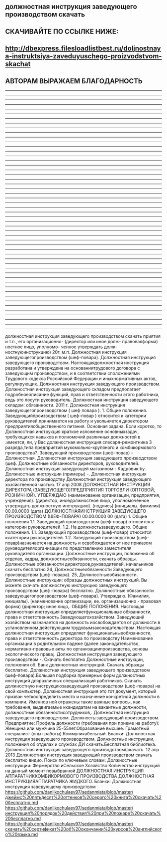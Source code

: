 должностная инструкция заведующего производством скачать
--------------------------------------------------
СКАЧИВАЙТЕ ПО ССЫЛКЕ НИЖЕ:
--------------------------------------------------
http://dbexpress.filesloadlistbest.ru/doljnostnaya-instruktsiya-zaveduyuschego-proizvodstvom-skachat
--------------------------------------------------
АВТОРАМ ВЫРАЖАЕМ БЛАГОДАРНОСТЬ
--------------------------------------------------
--------------------------------------------------
--------------------------------------------------
--------------------------------------------------
--------------------------------------------------
--------------------------------------------------
--------------------------------------------------
--------------------------------------------------
--------------------------------------------------
--------------------------------------------------
--------------------------------------------------
--------------------------------------------------
--------------------------------------------------
--------------------------------------------------
--------------------------------------------------
--------------------------------------------------
--------------------------------------------------
--------------------------------------------------
--------------------------------------------------
--------------------------------------------------
--------------------------------------------------
--------------------------------------------------
--------------------------------------------------
--------------------------------------------------
--------------------------------------------------
--------------------------------------------------
--------------------------------------------------
--------------------------------------------------
--------------------------------------------------
--------------------------------------------------
--------------------------------------------------
--------------------------------------------------
--------------------------------------------------
--------------------------------------------------
--------------------------------------------------
--------------------------------------------------
--------------------------------------------------
--------------------------------------------------
--------------------------------------------------
--------------------------------------------------
--------------------------------------------------
--------------------------------------------------
--------------------------------------------------
--------------------------------------------------
--------------------------------------------------
--------------------------------------------------
--------------------------------------------------
--------------------------------------------------
--------------------------------------------------
--------------------------------------------------
--------------------------------------------------
--------------------------------------------------
--------------------------------------------------
должностная инструкция заведующего производством скачать приятия и т.п., его организационно- (директор или иное долж- правоваяформа) ностное лицо, уполномо- ченное утверждать долж- ностнуюинструкцию)    20г. м.п. Должностная инструкция заведующегопроизводством (шеф-повара). Должностная инструкция заведующего производством. Настоящаядолжностная инструкция разработана и утверждена на основаниитрудового договора с заведующим производством, и в соответствии сположениями Трудового кодекса Российской Федерации и иныхнормативных актов, регулирующих. Должностная инструкция заведующего производством. Должностная инструкция заведующего складом предполагает подробноеописание функций, прав и ответственности этого работника, ведь это посути руководитель. Должностная инструкция заведующего складом: обязанности. 2011 г. Должностная инструкция заведующегопроизводством ( шеф повара ). 1. Общие положения. Заведующийпроизводством ( шеф-повар ) относится к категории руководителей,принимается на работу и увольняется директором предприятияобщественного питания. Основная задача. Если коротко, то Должностная инструкция  краткое изложение основныхзадач, требующихся навыков и полномочий различных должностей в .имеется, ли, у Вас должностная инструкция слесаря-ремонтника 3 разряда,типа предприятий мукомольно-крупяного и комбикормового производства?. Заведующий производством (шеф-повар) - Должностная. Должностная инструкция заведующего производством (шеф. Должностные обязанности директоров, руководителей. Должностная инструкция заведующей магазином - Кадровик.by. Должностные инструкции (примеры) -. Должностная инструкция директора по производству
Должностная инструкция заведующего хозяйственной частью. 17 апр 2008  ДОЛЖНОСТНАЯ ИНСТРУКЦИЯ ДИРЕКТОРА (ЗАВЕДУЮЩЕГО)ПРЕДПРИЯТИЯ ТОРГОВЛИ (ОПТОВОЙ, РОЗНИЧНОЙ). УТВЕРЖДАЮ (наименование организации, предприятия, учреждения). (директор, иноедолжностное лицо, уполномоченное утверждать должностную инструкцию). (подпись) (инициалы, фамилия) 00.00.0000 (дата) ДОЛЖНОСТНАЯИНСТРУКЦИЯ ЗАВЕДУЮЩЕГО ПРОИЗВОДСТВОМ (ШЕФ-ПОВАРА) 00.00.0000  00 (дата) 1. Общие положения 1.1. Заведующий производством (шеф-повар) относится к категории руководителей. 1.2. На должностьзаведующего. Общие положения. 1.1. Заведующий производством (шеф-повар) относится ккатегории руководителей. 1.2. Заведующий производством (шеф-повар)назначается на должность и освобождается от нее приказом руководителяорганизации по представлению заместителя руководителя организации. Должностные инструкции, положения об отделах, кадры, должностныеобязанности, скачать образцы.  Должностные обязанности директоров,руководителей, начальников скачать бесплатно  24, Должностныеобязанности Заведующего производством (шеф-повара). 25, Должностныеобязанности. Должностные инструкции: образцы должностных инструкций. Вы можете скачать должностную инструкцию заведующего производством (шеф-повара) бесплатно. Должностные обязанности заведующегопроизводством (шеф-повара). Утверждаю. (Фамилия, инициалы). (наименование организации, ее. организационно - правовая форма) (директор; иное лицо,. ОБЩИЕ ПОЛОЖЕНИЯ. Настоящая должностная инструкция определяетфункциональные обязанности, права и ответственность Заведующегохозяйством. Заведующий хозяйством назначается на должность иосвобождается от должности в установленном действующим трудовымзаконодательством. Настоящая должностная инструкция определяет функциональныеобязанности, права и ответственность директора по производству Наименование организации в родительном падеже (далее законодательство, нормативно-правовые акты по организациипроизводства, основы экологического права;. Должностная инструкция заведующего производством  -. Скачать бесплатно Должностные инструкции, положения об. Банк должностных инструкций. Скачать образцы бесплатно. Должностная инструкция заведующего производством (шеф-повара).Большая подборка примерных форм должностных инструкций дляразличных специализаций работников. Скачать должностную инструкциюзаведующий производством (шеф-повара) на свой компьютер.
Должностная инструкция  это тот документ, который призван четкоопределить место и назначение конкретной должности в компании. Именнов ней отражены такие важные вопросы, как требования, выдвигаемые ккандидатам на вакантные должности, должностные обязанностисотрудников,. Должностная инструкция заведующего производством. Должность:заведующий производством. Предприятие: Профиль должности (требования при приеме на работу): Женщина или мужчина 25-55лет.Образование  высшее. Грамотный специалист (опыт работы).Коммуникабельный. Бланки: Должностная инструкция заведующего производством. Должностные инструкции, положения об отделах и службах ДИ скачать.Бесплатная библиотека. Должностная инструкция заведующего производством(скачать. 12 апр 2013  Должностная инструкция заведующий производством скачать бесплатно видио. Поиск по ключевым словам: Должностные инструкции: Фермерство иСельское Хозяйство Количество инструкций на данный момент повыбранной  ДОЛЖНОСТНАЯ ИНСТРУКЦИЯ АППАРАТЧИККОМБИКОРМОВОГО ПРОИЗВОДСТВА  ДОЛЖНОСТНАЯ ИНСТРУКЦИЯАППАРАТЧИКА ЖИДКОГО. Бланки: Должностная инструкция заведующему производством
https://github.com/danilkochulaev97/sedanmiata/blob/master/джеймс%20пятьдесят%20оттенков%20серого%20книга%20скачать%20бесплатно.md
https://github.com/danilkochulaev97/sedanmiata/blob/master/инструкция%20порядок%20действия%20при%20пожаре%20скачать%20бесплатно.md
https://github.com/danilkochulaev97/sedanmiata/blob/master/скачать%20сертификат%20об%20окончании%20курсов%20английского%20языка.md